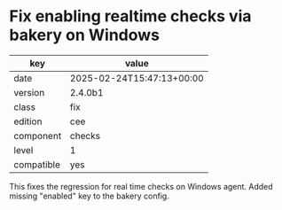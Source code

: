 [//]: # (werk v2)
# Fix enabling realtime checks via bakery on Windows

key        | value
---------- | ---
date       | 2025-02-24T15:47:13+00:00
version    | 2.4.0b1
class      | fix
edition    | cee
component  | checks
level      | 1
compatible | yes

This fixes the regression for real time checks on Windows agent.
Added missing "enabled" key to the bakery config.
